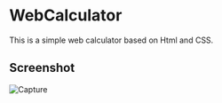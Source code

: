 # WebCalculator

This is a simple web calculator based on Html and CSS.

## Screenshot

![Capture](https://user-images.githubusercontent.com/55167653/79410916-99ffd880-7f6f-11ea-9c3b-1060b6632bd3.PNG)


